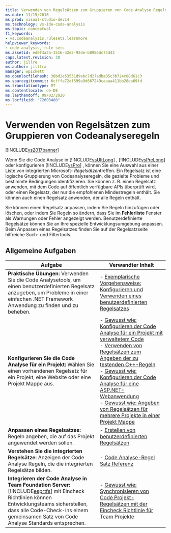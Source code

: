 ```yaml
---
title: Verwenden von Regelsätzen zum Gruppieren von Code Analyse Regeln | Microsoft-Dokumentation
ms.date: 11/15/2016
ms.prod: visual-studio-dev14
ms.technology: vs-ide-code-analysis
ms.topic: conceptual
f1_keywords:
- vs.codeanalysis.rulesets.learnmore
helpviewer_keywords:
- code analysis, rule sets
ms.assetid: ed0f3a2a-1516-42e2-92de-b8986dc75d42
caps.latest.revision: 38
author: jillre
ms.author: jillfra
manager: wpickett
ms.openlocfilehash: 30bd2e53531d9abc7d27adba05c3b724c88d61c3
ms.sourcegitcommit: 6cfffa72af599a9d667249caaaa411bb28ea69fd
ms.translationtype: MT
ms.contentlocale: de-DE
ms.lasthandoff: 09/02/2020
ms.locfileid: "72603480"
---
```

# <a name="using-rule-sets-to-group-code-analysis-rules"></a>Verwenden von Regelsätzen zum Gruppieren von Codeanalyseregeln
[!INCLUDE[vs2017banner](../includes/vs2017banner.md)]

Wenn Sie die Code Analyse in [!INCLUDE[vsUltLong](../includes/vsultlong-md.md)] , [!INCLUDE[vsPreLong](../includes/vsprelong-md.md)] oder konfigurieren [!INCLUDE[vsPro](../includes/vspro-md.md)] , können Sie eine Auswahl aus einer Liste von integrierten Microsoft- *Regelsätzen*treffen. Ein Regelsatz ist eine logische Gruppierung von Codeanalyseregeln, die gezielte Probleme und bestimmte Bedingungen identifizieren. Sie können z. B. einen Regelsatz anwenden, mit dem Code auf öffentlich verfügbare APIs überprüft wird, oder einen Regelsatz, der nur die empfohlenen Mindestregeln enthält. Sie können auch einen Regelsatz anwenden, der alle Regeln enthält.

 Sie können einen Regelsatz anpassen, indem Sie Regeln hinzufügen oder löschen, oder indem Sie Regeln so ändern, dass Sie im **Fehlerliste** Fenster als Warnungen oder Fehler angezeigt werden. Benutzerdefinierte Regelsätze können Sie an Ihre spezielle Entwicklungsumgebung anpassen. Beim Anpassen eines Regelsatzes finden Sie auf der Regelsatzseite hilfreiche Such- und Filtertools.

## <a name="common-tasks"></a>Allgemeine Aufgaben

|Aufgabe|Verwandter Inhalt|
|----------|---------------------|
|**Praktische Übungen:** Verwenden Sie die Code Analysetools, um einen benutzerdefinierten Regelsatz anzugeben, um Probleme in einer einfachen .NET Framework Anwendung zu finden und zu beheben.|-   [Exemplarische Vorgehensweise: Konfigurieren und Verwenden eines benutzerdefinierten Regelsatzes](../code-quality/walkthrough-configuring-and-using-a-custom-rule-set.md)|
|**Konfigurieren Sie die Code Analyse für ein Projekt:** Wählen Sie einen vorhandenen Regelsatz für ein Projekt, eine Website oder eine Projekt Mappe aus.|-   [Gewusst wie: Konfigurieren der Code Analyse für ein Projekt mit verwaltetem Code](../code-quality/how-to-configure-code-analysis-for-a-managed-code-project.md)<br />-   [Verwenden von Regelsätzen zum Angeben der zu testenden C++-Regeln](../code-quality/using-rule-sets-to-specify-the-cpp-rules-to-run.md)<br />-   [Gewusst wie: Konfigurieren der Code Analyse für eine ASP.NET-Webanwendung](../code-quality/how-to-configure-code-analysis-for-an-aspnet-web-application.md)<br />-   [Gewusst wie: Angeben von Regelsätzen für mehrere Projekte in einer Projekt Mappe](../code-quality/how-to-specify-managed-code-rule-sets-for-multiple-projects-in-a-solution.md)|
|**Anpassen eines Regelsatzes:** Regeln angeben, die auf das Projekt angewendet werden sollen.|-   [Erstellen von benutzerdefinierten Regelsätzen](../code-quality/creating-custom-code-analysis-rule-sets.md)|
|**Verstehen Sie die integrierten Regelsätze:** Anzeigen der Code Analyse Regeln, die die integrierten Regelsätze bilden.|-   [Code Analyse-Regel Satz Referenz](../code-quality/code-analysis-rule-set-reference.md)|
|**Integrieren der Code Analyse in Team Foundation Server:** [!INCLUDE[esprtfs](../includes/esprtfs-md.md)] mit Eincheck Richtlinien können Entwicklungsteams sicherstellen, dass alle Code-Check-ins einem gemeinsamen Satz von Code Analyse Standards entsprechen.|-   [Gewusst wie: Synchronisieren von Code Projekt-Regelsätzen mit der Eincheck Richtlinie für Team Projekte](../code-quality/how-to-synchronize-code-project-rule-sets-with-team-project-check-in-policy.md)|

